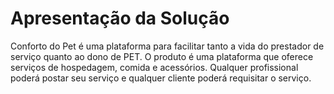 # Apresentação da Solução

Conforto do Pet é uma plataforma para facilitar tanto a vida do prestador de serviço quanto ao dono de PET.
O produto é uma plataforma que oferece serviços de hospedagem, comida e acessórios. Qualquer profissional poderá postar seu serviço e qualquer cliente poderá requisitar o serviço. 

